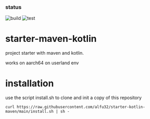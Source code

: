 ### status
![build](https://github.com/alfu32/klog/actions/workflows/build.yml/badge.svg)
![test](https://github.com/alfu32/klog/actions/workflows/test.yml/badge.svg)

# starter-maven-kotlin

project starter with maven and kotlin.

works on aarch64 on userland env

# installation

use  the script install.sh to clone and init a copy of this repository

`curl https://raw.githubusercontent.com/alfu32/starter-kotlin-maven/main/install.sh | sh -`
